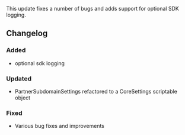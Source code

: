 This update fixes a number of bugs and adds support for optional SDK logging.

## Changelog

### Added
- optional sdk logging

### Updated
- PartnerSubdomainSettings refactored to a CoreSettings scriptable object

### Fixed
- Various bug fixes and improvements
